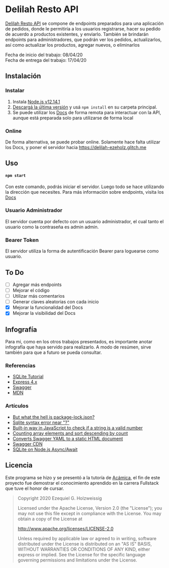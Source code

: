 # Delilah Resto API

[Delilah Resto API](https://ezeholz.github.io/Acamica/tercerProyecto/docs) se compone de endpoints preparados para una aplicación de pedidos, donde le permitiría a los usuarios registrarse, hacer su pedido de acuerdo a productos existentes, y enviarlo.
También se brindarán endpoints para administradores, que podrán ver los pedidos, actualizarlos, así como actualizar los productos, agregar nuevos, o eliminarlos

Fecha de inicio del trabajo: 08/04/20\
Fecha de entrega del trabajo: 17/04/20

## Instalación

### Instalar

1. Instala [Node.js v12.14.1](https://nodejs.org/download/release/v12.14.1/) 
2. [Descargá la última versión](https://github.com/ezeholz/Acamica/releases/tag/3.1.1.6) y usá `npm install` en su carpeta principal.
3. Se puede utilizar los [Docs](https://ezeholz.github.io/Acamica/tercerProyecto/docs) de forma remota para interactuar con la API, aunque está preparada solo para utilizarse de forma local

### Online
De forma alternativa, se puede probar online. Solamente hace falta utilizar los Docs, y poner el servidor hacia https://delilah-ezeholz.glitch.me

## Uso

#### `npm start`
Con este comando, podrás iniciar el servidor. Luego todo se hace utilizando la dirección que necesites. Para más información sobre endpoints, visita los [Docs](https://ezeholz.github.io/Acamica/tercerProyecto/docs)

### Usuario Administrador
El servidor cuenta por defecto con un usuario administrador, el cual tanto el usuario como la contraseña es admin admin.

### Bearer Token
El servidor utiliza la forma de autentificación Bearer para loguearse como usuario.

## To Do
- [ ] Agregar más endpoints
- [ ] Mejorar el código
- [ ] Utilizar más comentarios
- [ ] Generar claves aleatorias con cada inicio
- [x] Mejorar la funcionalidad del Docs
- [x] Mejorar la visibilidad del Docs

## Infografía

Para mi, como en los otros trabajos presentados, es importante anotar infografía que haya servido para realizarlo. A modo de resúmen, sirve también para que a futuro se pueda consultar.

### Referencias
* [SQLite Tutorial](https://www.sqlitetutorial.net/sqlite-nodejs/)
* [Express 4.x](https://expressjs.com/es/4x/api.html)
* [Swagger](https://swagger.io/specification/)
* [MDN](https://developer.mozilla.org)

### Artículos
* [But what the hell is package-lock.json?](https://dev.to/saurabhdaware/but-what-the-hell-is-package-lock-json-b04)
* [Sqlite syntax error near "?"](https://stackoverflow.com/questions/32197634/sqlite-syntax-error-near)
* [Built-in way in JavaScript to check if a string is a valid number](https://stackoverflow.com/questions/175739/built-in-way-in-javascript-to-check-if-a-string-is-a-valid-number)
* [Counting array elements and sort descending by count](https://stackoverflow.com/questions/18007214/counting-array-elements-and-sort-descending-by-count)
* [Converts Swagger YAML to a static HTML document](https://gist.github.com/oseiskar/dbd51a3727fc96dcf5ed189fca491fb3)
* [Swagger CDN](https://cdnjs.com/libraries/swagger-ui)
* [SQLite on Node.js Async/Await](https://www.scriptol.com/sql/sqlite-async-await.php)

## Licencia

Este programa se hizo y se presentó a la tutoría de [Acámica](https://www.acamica.com), el fin de este proyecto fue demostrar el conocimiento aprendido en la carrera Fullstack que tuve el honor de cursar.

>Copyright 2020 Ezequiel G. Holzweissig
>
>Licensed under the Apache License, Version 2.0 (the "License");
>you may not use this file except in compliance with the License.
>You may obtain a copy of the License at
>
>   http://www.apache.org/licenses/LICENSE-2.0
>
>Unless required by applicable law or agreed to in writing, software
>distributed under the License is distributed on an "AS IS" BASIS,
>WITHOUT WARRANTIES OR CONDITIONS OF ANY KIND, either express or implied.
>See the License for the specific language governing permissions and
>limitations under the License.
